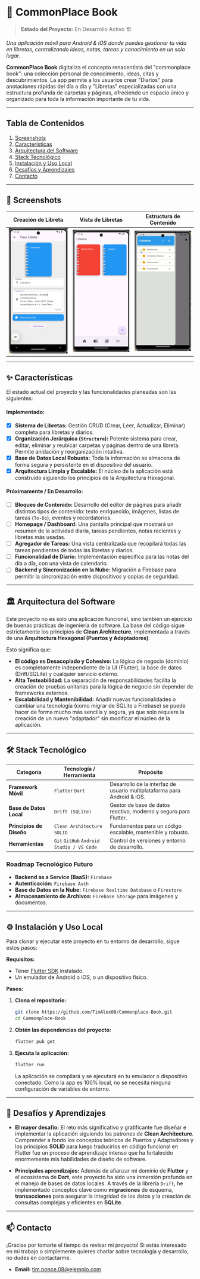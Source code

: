 # 📓 CommonPlace Book

> **Estado del Proyecto:** En Desarrollo Activo 🏗️

_Una aplicación móvil para Android & iOS donde puedes gestionar tu vida en libretas, centralizando ideas, notas, tareas y conocimiento en un solo lugar._

**CommonPlace Book** digitaliza el concepto renacentista del "commonplace book": una colección personal de conocimiento, ideas, citas y descubrimientos. La app permite a los usuarios crear "Diarios" para anotaciones rápidas del día a día y "Libretas" especializadas con una estructura profunda de carpetas y páginas, ofreciendo un espacio único y organizado para toda la información importante de tu vida.

---

## Tabla de Contenidos
1. [Screenshots](#-screenshots)
2. [Características](#-características)
3. [Arquitectura del Software](#-arquitectura-del-software)
4. [Stack Tecnológico](#-stack-tecnológico)
5. [Instalación y Uso Local](#-instalación-y-uso-local)
6. [Desafíos y Aprendizajes](#-desafíos-y-aprendizajes)
7. [Contacto](#-contacto)

---

## 📸 Screenshots

| Creación de Libreta | Vista de Libretas | Estructura de Contenido |
| :---: |:---:|:---:|
| ![](readme_screenshots/vista_creacion.png) | ![](readme_screenshots/vista_libretas.png) | ![](readme_screenshots/vista_contenido.gif) |


---

## ✨ Características

El estado actual del proyecto y las funcionalidades planeadas son las siguientes:

#### Implementado:
- [x] **Sistema de Libretas:** Gestión CRUD (Crear, Leer, Actualizar, Eliminar) completa para libretas y diarios.
- [x] **Organización Jerárquica (`Structure`):** Potente sistema para crear, editar, eliminar y reubicar carpetas y páginas dentro de una libreta. Permite anidación y reorganización intuitiva.
- [x] **Base de Datos Local Robusta:** Toda la información se almacena de forma segura y persistente en el dispositivo del usuario.
- [x] **Arquitectura Limpia y Escalable:** El núcleo de la aplicación está construido siguiendo los principios de la Arquitectura Hexagonal.

#### Próximamente / En Desarrollo:
- [ ] **Bloques de Contenido:** Desarrollo del editor de páginas para añadir distintos tipos de contenido: texto enriquecido, imágenes, listas de tareas (`To-Do`), eventos y recordatorios.
- [ ] **Homepage / Dashboard:** Una pantalla principal que mostrará un resumen de la actividad diaria, tareas pendientes, notas recientes y libretas más usadas.
- [ ] **Agregador de Tareas:** Una vista centralizada que recopilará todas las tareas pendientes de todas las libretas y diarios.
- [ ] **Funcionalidad de Diario:** Implementación específica para las notas del día a día, con una vista de calendario.
- [ ] **Backend y Sincronización en la Nube:** Migración a Firebase para permitir la sincronización entre dispositivos y copias de seguridad.

---

## 🏛️ Arquitectura del Software

Este proyecto no es solo una aplicación funcional, sino también un ejercicio de buenas prácticas de ingeniería de software. La base del código sigue estrictamente los principios de **Clean Architecture**, implementada a través de una **Arquitectura Hexagonal (Puertos y Adaptadores)**.

Esto significa que:
* **El código es Desacoplado y Cohesivo:** La lógica de negocio (dominio) es completamente independiente de la UI (Flutter), la base de datos (Drift/SQLite) y cualquier servicio externo.
* **Alta Testeabilidad:** La separación de responsabilidades facilita la creación de pruebas unitarias para la lógica de negocio sin depender de frameworks externos.
* **Escalabilidad y Mantenibilidad:** Añadir nuevas funcionalidades o cambiar una tecnología (como migrar de SQLite a Firebase) se puede hacer de forma mucho más sencilla y segura, ya que solo requiere la creación de un nuevo "adaptador" sin modificar el núcleo de la aplicación.

---

## 🛠️ Stack Tecnológico

| Categoría | Tecnología / Herramienta | Propósito |
|---|---|---|
| **Framework Móvil** | `Flutter` `Dart` | Desarrollo de la interfaz de usuario multiplataforma para Android & iOS. |
| **Base de Datos Local** | `Drift (SQLite)` | Gestor de base de datos reactivo, moderno y seguro para Flutter. |
| **Principios de Diseño**| `Clean Architecture` `SOLID` | Fundamentos para un código escalable, mantenible y robusto. |
| **Herramientas** | `Git` `GitHub` `Android Studio / VS Code`| Control de versiones y entorno de desarrollo. |

### Roadmap Tecnológico Futuro
- **Backend as a Service (BaaS):** `Firebase`
- **Autenticación:** `Firebase Auth`
- **Base de Datos en la Nube:** `Firebase Realtime Database` o `Firestore`
- **Almacenamiento de Archivos:** `Firebase Storage` para imágenes y documentos.

---

## ⚙️ Instalación y Uso Local

Para clonar y ejecutar este proyecto en tu entorno de desarrollo, sigue estos pasos:

**Requisitos:**
* Tener [Flutter SDK](https://docs.flutter.dev/get-started/install) instalado.
* Un emulador de Android o iOS, o un dispositivo físico.

**Pasos:**

1.  **Clona el repositorio:**
    ```bash
    git clone https://github.com/TimAlex08/Commonplace-Book.git
    cd Commonplace-Book
    ```

2.  **Obtén las dependencias del proyecto:**
    ```bash
    flutter pub get
    ```

3.  **Ejecuta la aplicación:**
    ```bash
    flutter run
    ```
    La aplicación se compilará y se ejecutará en tu emulador o dispositivo conectado. Como la app es 100% local, no se necesita ninguna configuración de variables de entorno.

---

## 🧠 Desafíos y Aprendizajes

* **El mayor desafío:** El reto más significativo y gratificante fue diseñar e implementar la aplicación siguiendo los patrones de **Clean Architecture**. Comprender a fondo los conceptos teóricos de Puertos y Adaptadores y los principios **SOLID** para luego traducirlos en código funcional en Flutter fue un proceso de aprendizaje intenso que ha fortalecido enormemente mis habilidades de diseño de software.

* **Principales aprendizajes:** Además de afianzar mi dominio de **Flutter** y el ecosistema de **Dart**, este proyecto ha sido una inmersión profunda en el manejo de bases de datos locales. A través de la librería `Drift`, he implementado conceptos clave como **migraciones** de esquema, **transacciones** para asegurar la integridad de los datos y la creación de consultas complejas y eficientes en **SQLite**.

---

## 📫 Contacto

¡Gracias por tomarte el tiempo de revisar mi proyecto! Si estás interesado en mi trabajo o simplemente quieres charlar sobre tecnología y desarrollo, no dudes en contactarme.

* **Email:** tim.ponce.08@ejemplo.com
